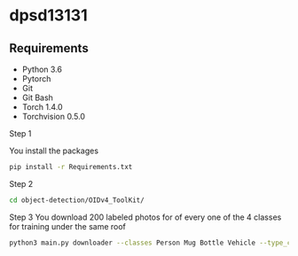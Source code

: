 # dpsd13131
## Requirements
- Python 3.6
- Pytorch 
- Git
- Git Bash
- Torch 1.4.0
- Torchvision 0.5.0


Step 1

You install the packages

```bash
pip install -r Requirements.txt
```

Step 2

```bash 
cd object-detection/OIDv4_ToolKit/
```

Step 3
You download 200 labeled photos for of every one of the 4 classes for training under the same roof
```bash
python3 main.py downloader --classes Person Mug Bottle Vehicle --type_csv train --multiclasses 1 --limit 200
```
